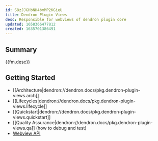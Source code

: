 ```yaml
---
id: S8zJJGHbNH4bmMP2KGieU
title: Dendron Plugin Views
desc: Responsible for webviews of dendron plugin core
updated: 1658366477812
created: 1635701386491
---
```


## Summary

{{fm.desc}}

## Getting Started

- [[Architecture|dendron://dendron.docs/pkg.dendron-plugin-views.arch]]
- [[Lifecycles|dendron://dendron.docs/pkg.dendron-plugin-views.lifecycle]]
- [[Quickstart|dendron://dendron.docs/pkg.dendron-plugin-views.quickstart]]
- [[Quality Assurance|dendron://dendron.docs/pkg.dendron-plugin-views.qa]] (how to debug and test)
- [Webview API](https://code.visualstudio.com/api/extension-guides/webview)

